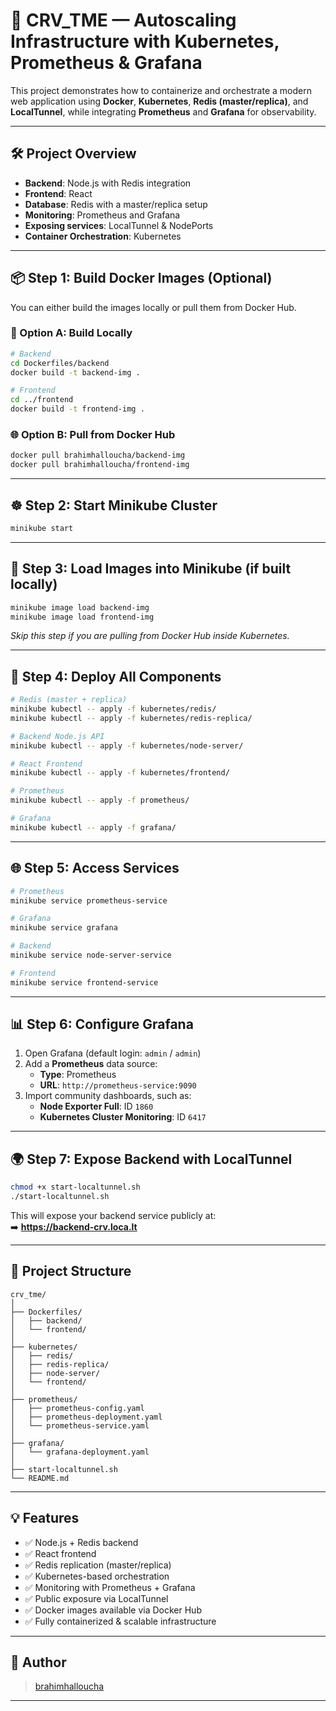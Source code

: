 # 🚀 CRV_TME — Autoscaling Infrastructure with Kubernetes, Prometheus & Grafana

This project demonstrates how to containerize and orchestrate a modern web application using **Docker**, **Kubernetes**, **Redis (master/replica)**, and **LocalTunnel**, while integrating **Prometheus** and **Grafana** for observability.

---

## 🛠️ Project Overview

- **Backend**: Node.js with Redis integration  
- **Frontend**: React  
- **Database**: Redis with a master/replica setup  
- **Monitoring**: Prometheus and Grafana  
- **Exposing services**: LocalTunnel & NodePorts  
- **Container Orchestration**: Kubernetes  

---

## 📦 Step 1: Build Docker Images (Optional)

You can either build the images locally or pull them from Docker Hub.

### 🔧 Option A: Build Locally

```bash
# Backend
cd Dockerfiles/backend
docker build -t backend-img .

# Frontend
cd ../frontend
docker build -t frontend-img .
```

### 🌐 Option B: Pull from Docker Hub

```bash
docker pull brahimhalloucha/backend-img
docker pull brahimhalloucha/frontend-img
```

---

## ☸️ Step 2: Start Minikube Cluster

```bash
minikube start
```

---

## 🐳 Step 3: Load Images into Minikube (if built locally)

```bash
minikube image load backend-img
minikube image load frontend-img
```

*Skip this step if you are pulling from Docker Hub inside Kubernetes.*

---

## 🚀 Step 4: Deploy All Components

```bash
# Redis (master + replica)
minikube kubectl -- apply -f kubernetes/redis/
minikube kubectl -- apply -f kubernetes/redis-replica/

# Backend Node.js API
minikube kubectl -- apply -f kubernetes/node-server/

# React Frontend
minikube kubectl -- apply -f kubernetes/frontend/

# Prometheus
minikube kubectl -- apply -f prometheus/

# Grafana
minikube kubectl -- apply -f grafana/
```

---

## 🌐 Step 5: Access Services

```bash
# Prometheus
minikube service prometheus-service

# Grafana
minikube service grafana

# Backend
minikube service node-server-service

# Frontend
minikube service frontend-service
```

---

## 📊 Step 6: Configure Grafana

1. Open Grafana (default login: `admin` / `admin`)
2. Add a **Prometheus** data source:
   - **Type**: Prometheus
   - **URL**: `http://prometheus-service:9090`
3. Import community dashboards, such as:
   - **Node Exporter Full**: ID `1860`
   - **Kubernetes Cluster Monitoring**: ID `6417`

---

## 🌍 Step 7: Expose Backend with LocalTunnel

```bash
chmod +x start-localtunnel.sh
./start-localtunnel.sh
```

This will expose your backend service publicly at:  
➡️ **https://backend-crv.loca.lt**

---

## 📁 Project Structure

```
crv_tme/
│
├── Dockerfiles/
│   ├── backend/
│   └── frontend/
│
├── kubernetes/
│   ├── redis/
│   ├── redis-replica/
│   ├── node-server/
│   └── frontend/
│
├── prometheus/
│   ├── prometheus-config.yaml
│   ├── prometheus-deployment.yaml
│   └── prometheus-service.yaml
│
├── grafana/
│   └── grafana-deployment.yaml
│
├── start-localtunnel.sh
└── README.md
```

---

## 💡 Features

- ✅ Node.js + Redis backend  
- ✅ React frontend  
- ✅ Redis replication (master/replica)  
- ✅ Kubernetes-based orchestration  
- ✅ Monitoring with Prometheus + Grafana  
- ✅ Public exposure via LocalTunnel  
- ✅ Docker images available via Docker Hub  
- ✅ Fully containerized & scalable infrastructure  

---

## 👤 Author

> [brahimhalloucha](https://github.com/brahimhalloucha)

---

